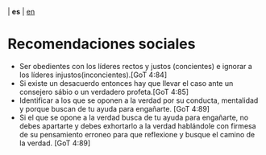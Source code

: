 | **es** | [en](../english/social-recommendations.md) 

# Recomendaciones sociales

- Ser obedientes con los líderes rectos y justos (concientes) e ignorar a los líderes injustos(inconcientes).[GoT 4:84]
- Si existe un desacuerdo entonces hay que llevar el caso ante un consejero sábio o un verdadero profeta.[GoT 4:85]
- Identificar a los que se oponen a la verdad por su conducta, mentalidad y porque buscan de tu ayuda para engañarte. [GoT 4:89]
- Si el que se opone a la verdad busca de tu ayuda para engañarte, no debes apartarte y debes exhortarlo a la verdad hablándole con firmesa de su pensamiento erroneo para que reflexione y busque el camino de la verdad. [GoT 4:89]


